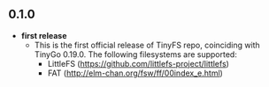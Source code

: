 0.1.0
---
- **first release**
    - This is the first official release of TinyFS repo, coinciding with TinyGo 0.19.0. The following filesystems are supported:
        - LittleFS (https://github.com/littlefs-project/littlefs)
        - FAT (http://elm-chan.org/fsw/ff/00index_e.html)
